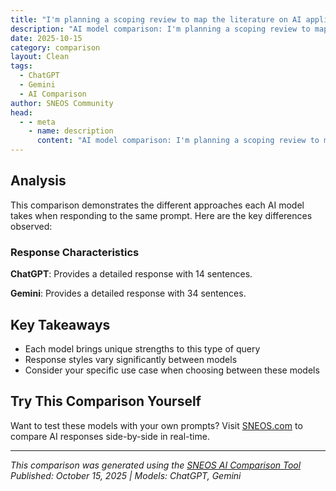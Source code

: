```yaml
---
title: "I'm planning a scoping review to map the literature on AI applications in medical diagnosis. Help me: 1) Define the research question using PCC framework (Population-Concept-Context)"
description: "AI model comparison: I'm planning a scoping review to map the literature on AI applications in medical diagnosis. Help me..."
date: 2025-10-15
category: comparison
layout: Clean
tags:
  - ChatGPT
  - Gemini
  - AI Comparison
author: SNEOS Community
head:
  - - meta
    - name: description
      content: "AI model comparison: I'm planning a scoping review to map the literature on AI applications in medical diagnosis. Help me: 1) Define the rese..."
---
```


<ChatComparison
  title="I'm planning a scoping review to map the literature on AI applications in medical diagnosis. Help me: 1) Define the research question using PCC framework (Population-Concept-Context)"
  prompt="I'm planning a scoping review to map the literature on AI applications in medical diagnosis. Help me: 1) Define the research question using PCC framework (Population-Concept-Context)"
  :responses='{"ChatGPT": "Certainly! The PCC framework helps in formulating focused research questions. For your scoping review on AI applications in medical diagnosis, here\u2019s how you might define the components:\n\n### Population\n- **Patient demographics**: This can include individuals of various age groups, genders, or specific patient populations (e.g., those with chronic diseases, rare diseases, etc.).\n- **Healthcare professionals**: This could also include the perspectives of healthcare providers who employ AI in diagnostics.\n\n### Concept\n- **AI applications**: This includes machine learning algorithms, natural language processing, computer vision techniques, and other AI methodologies as they apply to medical diagnosis.\n- **Medical diagnosis**: Focus on how AI is used to identify diseases, predict outcomes, or assist in decision-making processes.\n\n### Context\n- **Healthcare settings**: This can include hospitals, primary care settings, telemedicine, or clinical decision support systems.\n- **Geographic context**: Consider if you want to focus on a specific country, region, or if you want to include global literature.\n\n### Research Question\nPutting it all together, your research question using the PCC framework could be:\n\n**\u0022What AI applications are utilized in the diagnosis of medical conditions among diverse patient populations in various healthcare settings?\u0022**\n\nThis question clearly defines the population (patient populations and healthcare professionals), the concept (AI applications in medical diagnosis), and the context (healthcare settings and potentially geographic locations). You can tailor the specifics further based on your scope and interests.", "Gemini": "Great choice for a scoping review topic! It\u0027s a rapidly evolving and crucial area.\n\nLet\u0027s define your research question using the PCC framework, keeping the \u0022scoping\u0022 nature in mind \u2013 which means you\u0027re aiming to map and characterize the existing literature rather than critically appraise intervention effectiveness.\n\n---\n\n### PCC Framework Definition:\n\n*   **P (Population):** Who or what is the AI being applied to, or what is the focus of the diagnostic process?\n    *   **Initial thought:** Patients, individuals, human subjects.\n    *   **Refinement for AI in Diagnosis:** While ultimately for patients, the *literature* often focuses on the *diagnostic tasks* or *diseases* themselves, or the *data* used for diagnosis. To be broad for a scoping review, it can encompass various patient populations, diseases, or diagnostic scenarios.\n    *   **PCC Component:** **Individuals/patients** (across diverse conditions, diseases, and demographic groups undergoing medical diagnostic processes)\n\n*   **C (Concept):** What is the core phenomenon, intervention, or area of interest?\n    *   **Initial thought:** AI applications.\n    *   **Refinement:** Be specific about what \u0022AI\u0022 encompasses for this review, but also broad enough for scoping. This includes Machine Learning, Deep Learning, Natural Language Processing, Computer Vision, Expert Systems, etc., when applied to diagnosis. The \u0022application\u0022 aspect means looking at how these technologies are *used*.\n    *   **PCC Component:** **Artificial Intelligence (AI) applications/technologies** (including machine learning, deep learning, neural networks, natural language processing, computer vision, etc.)\n\n*   **Co (Context):** Where or in what setting is this phenomenon occurring?\n    *   **Initial thought:** Medical diagnosis.\n    *   **Refinement:** This includes all phases of the diagnostic process, across various medical specialties, clinical settings (hospitals, clinics, primary care), and even pre-clinical or research settings where diagnostic tools are developed.\n    *   **PCC Component:** **Medical diagnosis / Clinical diagnostic processes** (across various medical specialties, clinical settings, and stages of disease detection or characterization)\n\n---\n\n### Research Question using PCC:\n\n**Main Scoping Review Question:**\n\n\u0022What is the **nature, extent, and characteristics** of Artificial Intelligence (AI) applications reported in the literature for medical diagnosis?\u0022\n\n---\n\n### Breaking Down the Main Question into Sub-Questions (to guide your review and data extraction):\n\nTo fully address the main question, your scoping review will likely explore several facets. These sub-questions directly link back to your PCC components and the \u0022scoping\u0022 intent:\n\n1.  **P (Population / Focus of application):** Which **patient populations, diseases, or diagnostic tasks** are AI applications primarily targeting in the literature?\n    *   *Examples:* Diagnosing specific cancers, identifying neurological disorders from imaging, predicting sepsis, triaging emergency cases, interpreting pathology slides.\n\n2.  **C (Concept - Specifics of AI):** What **types of Artificial Intelligence (AI) technologies** (e.g., machine learning algorithms, deep learning architectures, natural language processing models) are being utilized, and for what **specific diagnostic functions** (e.g., image analysis, risk prediction, text interpretation, biomarker discovery)?\n\n3.  **Co (Context - Settings \u0026 Outcomes/Characteristics):** In which **medical specialties or clinical settings** are these AI applications being explored? What are the **reported outcomes, performance metrics, and potential benefits or challenges** associated with their use in diagnosis?\n    *   *Examples of outcomes/characteristics:* Accuracy, sensitivity, specificity, efficiency, diagnostic speed, cost implications, ethical considerations, integration challenges, user acceptance.\n\n---\n\nThis framework provides a clear and comprehensive scope for your review, allowing you to map the diverse landscape of AI in medical diagnosis effectively. Good luck!"}' published-date="{DateTime.UtcNow:HH:mm}"
/>

## Analysis

This comparison demonstrates the different approaches each AI model takes when responding to the same prompt. Here are the key differences observed:

### Response Characteristics

**ChatGPT**: Provides a detailed response with 14 sentences. 

**Gemini**: Provides a detailed response with 34 sentences. 

## Key Takeaways

- Each model brings unique strengths to this type of query
- Response styles vary significantly between models
- Consider your specific use case when choosing between these models

## Try This Comparison Yourself

Want to test these models with your own prompts? Visit [SNEOS.com](https://sneos.com) to compare AI responses side-by-side in real-time.

---

*This comparison was generated using the [SNEOS AI Comparison Tool](https://sneos.com)*
*Published: October 15, 2025 | Models: ChatGPT, Gemini*
